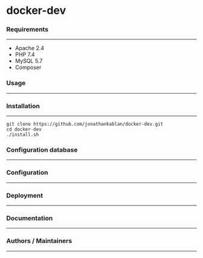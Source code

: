 # docker-dev

### Requirements
---

- Apache 2.4
- PHP 7.4
- MySQL 5.7
- Composer

### Usage
---

### Installation
---

```
git clone https://github.com/jonathankablan/docker-dev.git
cd docker-dev
./install.sh
```

### Configuration database
---

### Configuration
---

### Deployment
---

### Documentation
---

### Authors / Maintainers
---
